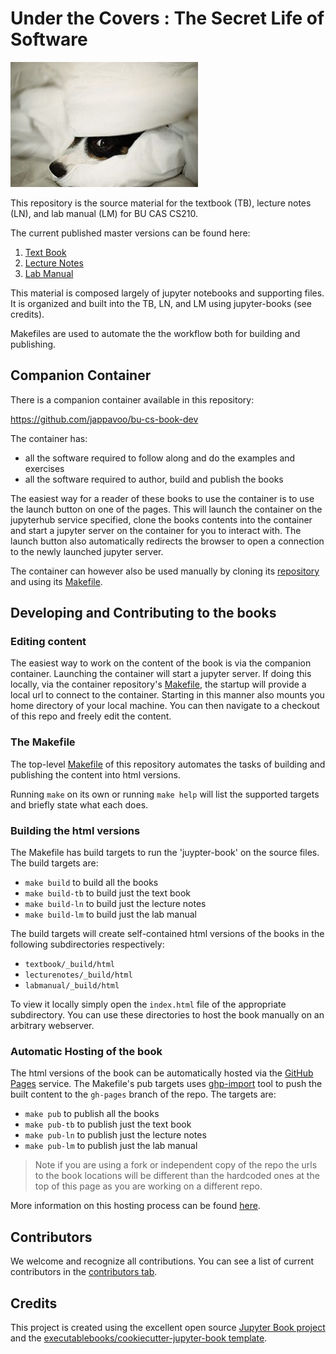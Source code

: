 Under the Covers : The Secret Life of Software
==============================================
![logo](underthecovers/logo.jpg)

This repository is the source material for the textbook (TB), lecture notes (LN), and lab manual (LM) for BU CAS CS210.  

The current published master versions can be found here:
1) [Text Book](https://jappavoo.github.io/UndertheCovers/textbook)
2) [Lecture Notes](https://jappavoo.github.io/UndertheCovers/lecturenotes)
3) [Lab Manual](https://jappavoo.github.io/UndertheCovers/labmanual)

This material is composed largely of jupyter notebooks and supporting files. It is organized and built into the TB, LN, and LM  using jupyter-books (see credits). 

Makefiles are used to automate the the workflow both for building and publishing.  

## Companion Container

There is a companion container available in this repository:

https://github.com/jappavoo/bu-cs-book-dev


The container has:
- all the software required to follow along and do the examples and exercises 
- all the software required to author, build and publish the books

The easiest way for a reader of these books to use the container is to  use the launch button on one of the pages.  This will launch the container on the jupyterhub service specified, clone the books contents into the container and start a jupyter server on the container for you to interact with.  The launch button also automatically redirects the browser to open a connection to the newly launched jupyter server.  

The container can however also be used manually by cloning its [repository](https://github.com/jappavoo/bu-cs-book-dev) and using its [Makefile](https://github.com/jappavoo/bu-cs-book-dev/blob/main/Makefile).  

## Developing and Contributing to  the books

### Editing content

The easiest way to work on the content of the book is via the companion container.  Launching the container will start a jupyter server.  If doing this locally, via the container repository's [Makefile](https://github.com/jappavoo/bu-cs-book-dev/blob/main/Makefile), the startup will provide a local url to connect to the container.  Starting in this manner also mounts you home directory of your local machine.  You can then navigate to a checkout of this repo and freely edit the content.  

### The Makefile 

The top-level [Makefile](Makefile) of this repository automates the tasks of building and publishing the content into html versions. 

Running `make` on its own or running `make help` will list the supported targets and briefly state what each does.

### Building the html versions

The Makefile has build targets to run the 'juypter-book' on the source files.  The build targets are:
- `make build` to build all the books
- `make build-tb` to build just the text book
- `make build-ln` to build just the lecture notes
- `make build-lm` to build just the lab manual

The build targets will create self-contained html versions of the books in the following subdirectories respectively:
- `textbook/_build/html`
- `lecturenotes/_build/html`
- `labmanual/_build/html`

To view it locally simply open the `index.html` file of the appropriate subdirectory.  You can use these directories to host the book manually on an arbitrary webserver.  

### Automatic Hosting of the book

The html versions of the book can be automatically hosted via the [GitHub Pages](https://pages.github.com) service.  The Makefile's pub targets uses [ghp-import](https://github.com/c-w/ghp-import) tool to push the built content to the `gh-pages` branch of the repo.  The targets are:
- `make pub` to publish all the books
- `make pub-tb` to publish just the text book
- `make pub-ln` to publish just the lecture notes
- `make pub-lm` to publish just the lab manual

> Note if you are using a fork or independent copy of the repo the urls to the book locations will be different than the hardcoded ones at the top of this page as you are working on a different repo. 

More information on this hosting process can be found [here](https://jupyterbook.org/publish/gh-pages.html#manually-host-your-book-with-github-pages).





## Contributors

We welcome and recognize all contributions. You can see a list of current contributors in the [contributors tab](https://github.com/jappavoo/underthecovers/graphs/contributors).

## Credits

This project is created using the excellent open source [Jupyter Book project](https://jupyterbook.org/) and the [executablebooks/cookiecutter-jupyter-book template](https://github.com/executablebooks/cookiecutter-jupyter-book).
